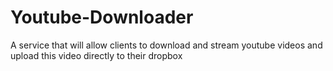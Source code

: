 # Youtube-Downloader
A service that will allow clients to download and stream youtube videos and upload this video directly to their dropbox 
